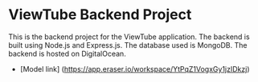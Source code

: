 # ViewTube Backend Project

This is the backend project for the ViewTube application. 
The backend is built using Node.js and Express.js. 
The database used is MongoDB. The backend is hosted on DigitalOcean.

- [Model link] (https://app.eraser.io/workspace/YtPqZ1VogxGy1jzIDkzj)